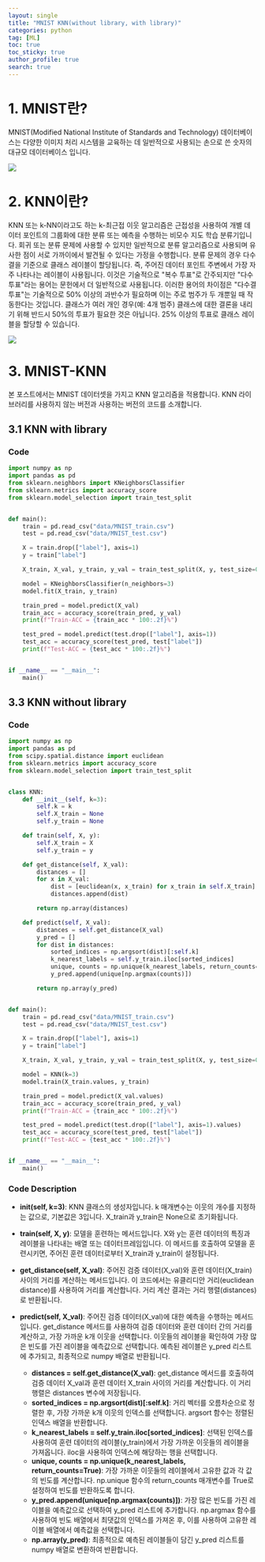 ```yaml
---
layout: single
title: "MNIST KNN(without library, with library)"
categories: python
tag: [ML]
toc: true
toc_sticky: true
author_profile: true
search: true
---
```


# 1. MNIST란?
MNIST(Modified National Institute of Standards and Technology) 데이터베이스는 다양한 이미지 처리 시스템을 교육하는 데 일반적으로 사용되는 손으로 쓴 숫자의 대규모 데이터베이스 입니다. 

<img src="https://upload.wikimedia.org/wikipedia/commons/f/f7/MnistExamplesModified.png">

# 2. KNN이란?
KNN 또는 k-NN이라고도 하는 k-최근접 이웃 알고리즘은 근접성을 사용하여 개별 데이터 포인트의 그룹화에 대한 분류 또는 예측을 수행하는 비모수 지도 학습 분류기입니다. 
회귀 또는 분류 문제에 사용할 수 있지만 일반적으로 분류 알고리즘으로 사용되며 유사한 점이 서로 가까이에서 발견될 수 있다는 가정을 수행합니다.
분류 문제의 경우 다수결을 기준으로 클래스 레이블이 할당됩니다. 즉, 주어진 데이터 포인트 주변에서 가장 자주 나타나는 레이블이 사용됩니다. 
이것은 기술적으로 "복수 투표"로 간주되지만 "다수 투표"라는 용어는 문헌에서 더 일반적으로 사용됩니다. 
이러한 용어의 차이점은 "다수결 투표"는 기술적으로 50% 이상의 과반수가 필요하며 이는 주로 범주가 두 개뿐일 때 작동한다는 것입니다. 
클래스가 여러 개인 경우(예: 4개 범주) 클래스에 대한 결론을 내리기 위해 반드시 50%의 투표가 필요한 것은 아닙니다. 25% 이상의 투표로 클래스 레이블을 할당할 수 있습니다.

<img src="https://www.ibm.com/content/dam/connectedassets-adobe-cms/worldwide-content/cdp/cf/ul/g/ef/3a/KNN.component.complex-narrative-xl-retina.ts=1653407890466.png/content/adobe-cms/us/en/topics/knn/jcr:content/root/table_of_contents/intro/complex_narrative/items/content_group/image">

# 3. MNIST-KNN
본 포스트에서는 MNIST 데이터셋을 가지고 KNN 알고리즘을 적용합니다. KNN 라이브러리를 사용하지 않는 버전과 사용하는 버전의 코드를 소개합니다.

## 3.1 KNN with library

### Code
```python
import numpy as np
import pandas as pd
from sklearn.neighbors import KNeighborsClassifier
from sklearn.metrics import accuracy_score
from sklearn.model_selection import train_test_split


def main():
    train = pd.read_csv("data/MNIST_train.csv")
    test = pd.read_csv("data/MNIST_test.csv")

    X = train.drop(["label"], axis=1)
    y = train["label"]

    X_train, X_val, y_train, y_val = train_test_split(X, y, test_size=0.3, random_state=42)

    model = KNeighborsClassifier(n_neighbors=3)
    model.fit(X_train, y_train)

    train_pred = model.predict(X_val)
    train_acc = accuracy_score(train_pred, y_val)
    print(f"Train-ACC = {train_acc * 100:.2f}%")

    test_pred = model.predict(test.drop(["label"], axis=1))
    test_acc = accuracy_score(test_pred, test["label"])
    print(f"Test-ACC = {test_acc * 100:.2f}%")


if __name__ == "__main__":
    main()
```

## 3.3 KNN without library

### Code
```python
import numpy as np
import pandas as pd
from scipy.spatial.distance import euclidean
from sklearn.metrics import accuracy_score
from sklearn.model_selection import train_test_split


class KNN:
    def __init__(self, k=3):
        self.k = k
        self.X_train = None
        self.y_train = None

    def train(self, X, y):
        self.X_train = X
        self.y_train = y

    def get_distance(self, X_val):
        distances = []
        for x in X_val:
            dist = [euclidean(x, x_train) for x_train in self.X_train]
            distances.append(dist)

        return np.array(distances)

    def predict(self, X_val):
        distances = self.get_distance(X_val)
        y_pred = []
        for dist in distances:
            sorted_indices = np.argsort(dist)[:self.k]
            k_nearest_labels = self.y_train.iloc[sorted_indices]
            unique, counts = np.unique(k_nearest_labels, return_counts=True)
            y_pred.append(unique[np.argmax(counts)])

        return np.array(y_pred)


def main():
    train = pd.read_csv("data/MNIST_train.csv")
    test = pd.read_csv("data/MNIST_test.csv")

    X = train.drop(["label"], axis=1)
    y = train["label"]

    X_train, X_val, y_train, y_val = train_test_split(X, y, test_size=0.3, random_state=42)

    model = KNN(k=3)
    model.train(X_train.values, y_train)

    train_pred = model.predict(X_val.values)
    train_acc = accuracy_score(train_pred, y_val)
    print(f"Train-ACC = {train_acc * 100:.2f}%")

    test_pred = model.predict(test.drop(["label"], axis=1).values)
    test_acc = accuracy_score(test_pred, test["label"])
    print(f"Test-ACC = {test_acc * 100:.2f}%")


if __name__ == "__main__":
    main()
```

### Code Description
- <strong>__init__(self, k=3)</strong>: KNN 클래스의 생성자입니다. k 매개변수는 이웃의 개수를 지정하는 값으로, 기본값은 3입니다. X_train과 y_train은 None으로 초기화됩니다.
- <strong>train(self, X, y)</strong>: 모델을 훈련하는 메서드입니다. X와 y는 훈련 데이터의 특징과 레이블을 나타내는 배열 또는 데이터프레임입니다. 이 메서드를 호출하여 모델을 훈련시키면, 주어진 훈련 데이터로부터 X_train과 y_train이 설정됩니다.
- <strong>get_distance(self, X_val)</strong>: 주어진 검증 데이터(X_val)와 훈련 데이터(X_train) 사이의 거리를 계산하는 메서드입니다. 이 코드에서는 유클리디안 거리(euclidean distance)를 사용하여 거리를 계산합니다. 거리 계산 결과는 거리 행렬(distances)로 반환됩니다.
- <strong>predict(self, X_val)</strong>: 주어진 검증 데이터(X_val)에 대한 예측을 수행하는 메서드입니다. get_distance 메서드를 사용하여 검증 데이터와 훈련 데이터 간의 거리를 계산하고, 가장 가까운 k개 이웃을 선택합니다. 이웃들의 레이블을 확인하여 가장 많은 빈도를 가진 레이블을 예측값으로 선택합니다. 예측된 레이블은 y_pred 리스트에 추가되고, 최종적으로 numpy 배열로 반환됩니다.

  - <strong>distances = self.get_distance(X_val)</strong>: get_distance 메서드를 호출하여 검증 데이터 X_val과 훈련 데이터 X_train 사이의 거리를 계산합니다. 이 거리 행렬은 distances 변수에 저장됩니다.
  - <strong>sorted_indices = np.argsort(dist)[:self.k]</strong>: 거리 벡터를 오름차순으로 정렬한 후, 가장 가까운 k개 이웃의 인덱스를 선택합니다. argsort 함수는 정렬된 인덱스 배열을 반환합니다.
  - <strong>k_nearest_labels = self.y_train.iloc[sorted_indices]</strong>: 선택된 인덱스를 사용하여 훈련 데이터의 레이블(y_train)에서 가장 가까운 이웃들의 레이블을 가져옵니다. iloc을 사용하여 인덱스에 해당하는 행을 선택합니다.
  - <strong>unique, counts = np.unique(k_nearest_labels, return_counts=True)</strong>: 가장 가까운 이웃들의 레이블에서 고유한 값과 각 값의 빈도를 계산합니다. np.unique 함수의 return_counts 매개변수를 True로 설정하여 빈도를 반환하도록 합니다.
  - <strong>y_pred.append(unique[np.argmax(counts)])</strong>: 가장 많은 빈도를 가진 레이블을 예측값으로 선택하여 y_pred 리스트에 추가합니다. np.argmax 함수를 사용하여 빈도 배열에서 최댓값의 인덱스를 가져온 후, 이를 사용하여 고유한 레이블 배열에서 예측값을 선택합니다.
  - <strong>np.array(y_pred)</strong>: 최종적으로 예측된 레이블들이 담긴 y_pred 리스트를 numpy 배열로 변환하여 반환합니다.
